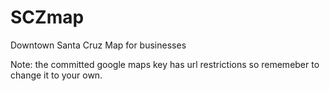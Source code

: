 # SCZmap
Downtown Santa Cruz Map for businesses

Note: the committed google maps key has url restrictions so rememeber to change it to your own. 
